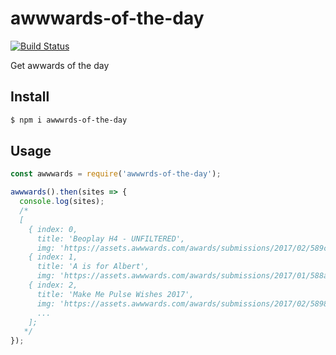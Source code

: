 # awwwards-of-the-day

[![Build Status](https://travis-ci.org/shgtkshruch/awwwards-of-the-day.svg?branch=master)](https://travis-ci.org/shgtkshruch/awwwards-of-the-day)

Get awwards of the day

## Install

```sh
$ npm i awwwrds-of-the-day
```

## Usage

```js
const awwwards = require('awwwrds-of-the-day');

awwwards().then(sites => {
  console.log(sites);
  /*
  [ 
    { index: 0,
      title: 'Beoplay H4 - UNFILTERED',
      img: 'https://assets.awwwards.com/awards/submissions/2017/02/589c419438eed.jpg' },
    { index: 1,
      title: 'A is for Albert',
      img: 'https://assets.awwwards.com/awards/submissions/2017/01/588a415536903.gif' },
    { index: 2,
      title: 'Make Me Pulse Wishes 2017',
      img: 'https://assets.awwwards.com/awards/submissions/2017/02/5898be3f5822e.jpg' },
      ...
    ];
   */
});
```

